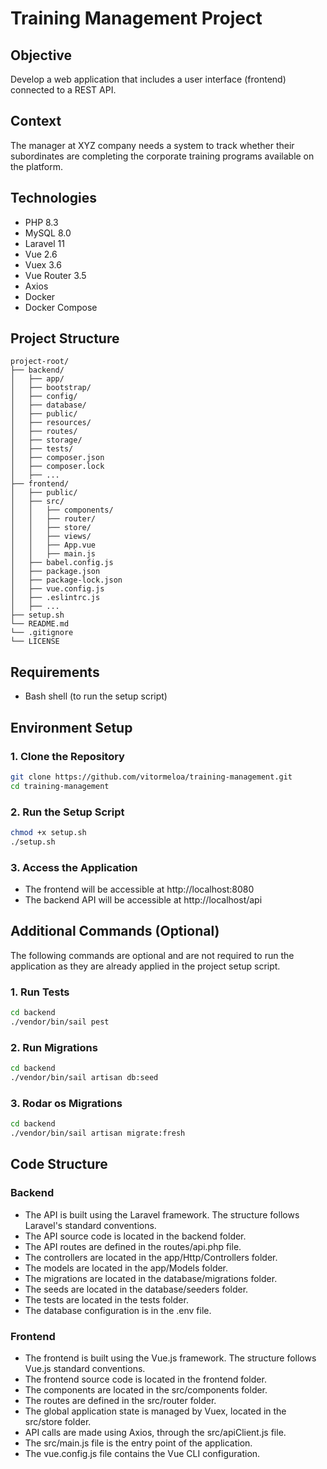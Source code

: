 # Training Management Project

## Objective
Develop a web application that includes a user interface (frontend) connected to a REST API.

## Context
The manager at XYZ company needs a system to track whether their subordinates are completing the corporate training programs available on the platform.

## Technologies
- PHP 8.3
- MySQL 8.0
- Laravel 11
- Vue 2.6
- Vuex 3.6
- Vue Router 3.5
- Axios
- Docker
- Docker Compose

## Project Structure
```plaintext
project-root/
├── backend/
│   ├── app/
│   ├── bootstrap/
│   ├── config/
│   ├── database/
│   ├── public/
│   ├── resources/
│   ├── routes/
│   ├── storage/
│   ├── tests/
│   ├── composer.json
│   ├── composer.lock
│   ├── ...
├── frontend/
│   ├── public/
│   ├── src/
│   │   ├── components/
│   │   ├── router/
│   │   ├── store/
│   │   ├── views/
│   │   ├── App.vue
│   │   ├── main.js
│   ├── babel.config.js
│   ├── package.json
│   ├── package-lock.json
│   ├── vue.config.js
│   ├── .eslintrc.js
│   ├── ...
├── setup.sh
└── README.md
└── .gitignore
└── LICENSE
```

## Requirements
- Bash shell (to run the setup script)

## Environment Setup

### 1. Clone the Repository
```bash
git clone https://github.com/vitormeloa/training-management.git
cd training-management
```

### 2. Run the Setup Script
```bash
chmod +x setup.sh
./setup.sh
```

### 3. Access the Application
- The frontend will be accessible at http://localhost:8080
- The backend API will be accessible at http://localhost/api

## Additional Commands (Optional)

The following commands are optional and are not required to run the application as they are already applied in the project setup script.

### 1. Run Tests
```bash
cd backend
./vendor/bin/sail pest
```

### 2. Run Migrations
```bash
cd backend
./vendor/bin/sail artisan db:seed
```

### 3. Rodar os Migrations
```bash
cd backend
./vendor/bin/sail artisan migrate:fresh
```

## Code Structure
### Backend
- The API is built using the Laravel framework. The structure follows Laravel's standard conventions.
- The API source code is located in the backend folder.
- The API routes are defined in the routes/api.php file.
- The controllers are located in the app/Http/Controllers folder.
- The models are located in the app/Models folder.
- The migrations are located in the database/migrations folder.
- The seeds are located in the database/seeders folder.
- The tests are located in the tests folder.
- The database configuration is in the .env file.

### Frontend
- The frontend is built using the Vue.js framework. The structure follows Vue.js standard conventions.
- The frontend source code is located in the frontend folder.
- The components are located in the src/components folder.
- The routes are defined in the src/router folder.
- The global application state is managed by Vuex, located in the src/store folder.
- API calls are made using Axios, through the src/apiClient.js file.
- The src/main.js file is the entry point of the application.
- The vue.config.js file contains the Vue CLI configuration.
